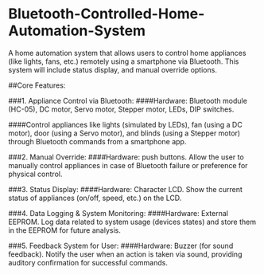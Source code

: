 # Bluetooth-Controlled-Home-Automation-System
A home automation system that allows users to control home appliances  (like lights, fans, etc.) remotely using a smartphone via Bluetooth. This system will  include status display, and manual override options.

##Core Features:

###1. Appliance Control via Bluetooth:
####Hardware: Bluetooth module (HC-05), DC motor, Servo motor, Stepper motor, LEDs, DIP switches.

####Control appliances like lights (simulated by LEDs), fan (using a DC motor), door (using a Servo motor), and blinds (using a Stepper motor) through Bluetooth commands from a smartphone app.


###2. Manual Override:
####Hardware: push buttons. Allow the user to manually control appliances in case of Bluetooth failure or preference for physical control.


###3. Status Display:
####Hardware: Character LCD. Show the current status of appliances (on/off, speed, etc.) on the LCD.


###4. Data Logging & System Monitoring:
####Hardware: External EEPROM. Log data related to system usage (devices states) and store them in the EEPROM for future analysis.


###5. Feedback System for User:
####Hardware: Buzzer (for sound feedback). Notify the user when an action is taken via sound, providing auditory 
confirmation for successful commands.

